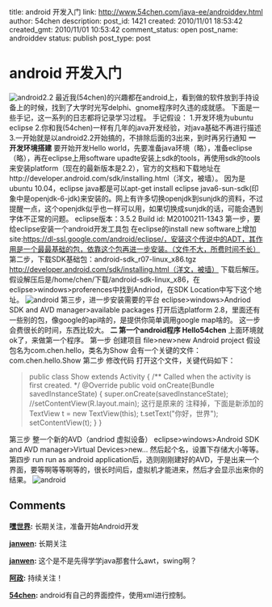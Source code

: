 title: android 开发入门
link: http://www.54chen.com/java-ee/androiddev.html
author: 54chen
description: 
post_id: 1421
created: 2010/11/01 18:53:42
created_gmt: 2010/11/01 10:53:42
comment_status: open
post_name: androiddev
status: publish
post_type: post

# android 开发入门

![android2.2](http://img03.taobaocdn.com/imgextra/i3/T1EQxPXdxHXXXcN3c7_064540.jpg) 最近我(54chen)的兴趣都在android上，看到做的软件放到手持设备上的时候，找到了大学时光写delphi、gnome程序时久违的成就感。 下面是一些手记，这一系列的日志都将记录学习过程。 手记假设： 1.开发环境为ubuntu eclipse 2.你和我(54chen)一样有几年的java开发经验，对java基础不再进行描述 3.一开始就是以android2.2开始搞的，不排除后面的3出来，到时再另行通知 **一 开发环境搭建** 要开始开发Hello world，先要准备java环境（略），准备eclipse（略），再在eclipse上用software upadte安装上sdk的tools，再使用sdk的tools来安装platform（现在的最新版本是2.2），官方的文档和下载地址在http://developer.android.com/sdk/installing.html（洋文，被墙）。 因为是ubuntu 10.04，eclipse java都是可以apt-get install eclipse java6-sun-sdk(印象中是openjdk-6-jdk)来安装的。网上有许多切换openjdk到sunjdk的资料，不过提醒一点，这个openjdk似乎也一样可以用，如果切换成sunjdk的话，可能会遇到字体不正常的问题。 eclipse版本：3.5.2 Build id: M20100211-1343 第一步，要给eclipse安装一个android开发工具包 在eclipse的install new software上增加site:https://dl-ssl.google.com/android/eclipse/，安装这个传说中的ADT，其作用是一个最最基础的包，依靠这个包再进一步安装。（文件不大，所费时间不长） 第二步，下载SDK基础包：android-sdk_r07-linux_x86.tgz http://developer.android.com/sdk/installing.html（洋文，被墙） 下载后解压。 假设解压后是/home/chen/下载/android-sdk-linux_x86，在eclipse>windows>proferences中找到Andriod，在SDK Location中写下这个地址。 ![android](http://img01.taobaocdn.com/imgextra/i1/T1aStPXo4bXXac4jg7_065233.jpg) 第三步，进一步安装需要的平台 eclipse>windows>Andriod SDK and AVD manager>available packages 打开后选platform 2.8，里面还有一些别的包，像google的api啥的，是提供你简单调用google map啥的。 这一步会费很长的时间，东西比较大。 **二 第一个android程序 Hello54chen** 上面环境就ok了，来做第一个程序。 第一步 创建项目 file>new>new Android project 假设包名为com.chen.hello，类名为Show 会有一个关键的文件：com.chen.hello.Show 第二步 修改代码 打开这个文件，关键代码如下： 

> public class Show extends Activity { /** Called when the activity is first created. */ @Override public void onCreate(Bundle savedInstanceState) { super.onCreate(savedInstanceState); //setContentView(R.layout.main); 这行是原来的 注释掉，下面是新添加的 TextView t = new TextView(this); t.setText("你好，世界"); setContentView(t); } }

第三步 整一个新的AVD（andriod 虚拟设备） eclipse>windows>Android SDK and AVD manager>Virtual Devices>new... 然后起个名，设置下存储大小等等。 第四步 run run as android application后，选则刚刚建好的AVD，于是出来一个界面，要等啊等等啊等的，很长时间后，虚拟机才能进来，然后才会显示出来你的结果。 ![android](http://img01.taobaocdn.com/imgextra/i1/T1W84PXjdjXXaUZi77_064915.jpg)

## Comments

**[嘿世界](#13268 "2010-12-16 17:05:43"):** 长期关注，准备开始Android开发

**[janwen](#13161 "2010-11-01 19:04:44"):** 长期关注

**[janwen](#13162 "2010-11-01 19:06:38"):** 这个是不是先得学学java那套什么awt，swing啊？

**[阿政](#13163 "2010-11-02 12:05:40"):** 持续关注！

**[54chen](#13165 "2010-11-03 10:02:30"):** android有自己的界面控件，使用xml进行控制。

